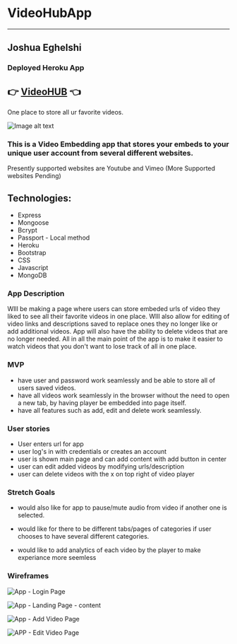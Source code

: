 # VideoHubApp 
_______
## Joshua Eghelshi

### Deployed Heroku App

## 👉 [VideoHUB](https://videoembeds.herokuapp.com/) 👈

One place to store all ur favorite videos. 

![Image alt text](https://tinyurl.com/gitvideohub)

### This is a Video Embedding app that stores your embeds to your unique user account from several different websites. 
Presently supported websites are Youtube and Vimeo (More Supported websites Pending)

## Technologies:
- Express
- Mongoose
- Bcrypt
- Passport - Local method
- Heroku
- Bootstrap 
- CSS
- Javascript
- MongoDB


### App Description 
WIll be making a page where users can store embeded urls of video they liked to see all their favorite videos in one place. 
WIll also allow for editing of video links and descriptions saved to replace ones they no longer like or add additional videos. 
App will also have the ability to delete videos that are no longer needed. All in all the main point of the app is to make it easier to watch videos that you don't want to lose track of all in one place.  




### MVP

- have user and password work seamlessly and be able to store all of users saved videos.
- have all videos work seamlessly in the browser without the need to open a new tab, by having player be embedded into page itself. 
- have all features such as add, edit and delete work seamlessly. 


### User stories

- User enters url for app
- user log's in with credentials or creates an account
- user is shown main page and can add content with add button in center
- user can edit added videos by modifying urls/description
- user can delete videos with the x on top right of video player



### Stretch Goals

- would also like for app to pause/mute audio from video if another one is selected. 

- would like for there to be different tabs/pages of categories if user chooses to have several different categories. 
- would like to add analytics of each video by the player to make experiance more seemless 






### Wireframes

![App - Login Page](https://media.git.generalassemb.ly/user/42703/files/4004d779-f09e-4cb8-8821-051511c140eb)


![App - Landing Page - content](https://media.git.generalassemb.ly/user/42703/files/6dabd408-fc1c-4030-b498-459ff67921cc)


![App - Add Video Page](https://media.git.generalassemb.ly/user/42703/files/53823df3-6eaf-4f27-828d-553c391efe22)


![APP - Edit Video Page](https://media.git.generalassemb.ly/user/42703/files/6539793d-edb8-4398-9a9b-bac42d40f9ba)
